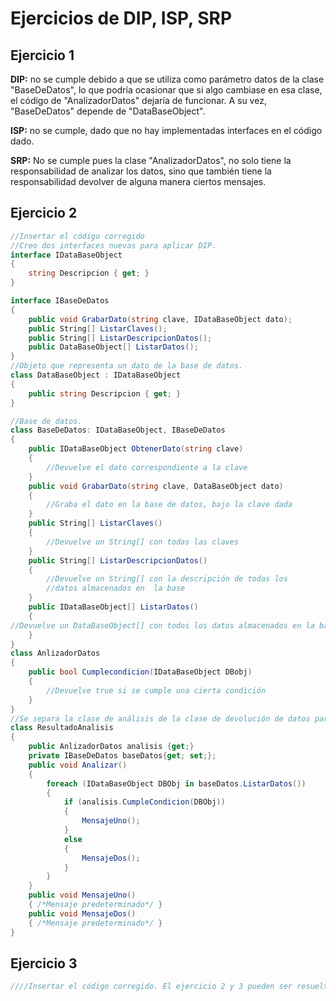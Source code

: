 # Ejercicios de DIP, ISP, SRP
## Ejercicio 1 

**DIP:** no se cumple debido a que se utiliza como parámetro datos de la clase "BaseDeDatos", lo que podría ocasionar que si algo cambiase en esa clase, el código de "AnalizadorDatos" dejaría de funcionar. A su vez, "BaseDeDatos" depende de "DataBaseObject".

**ISP:** no se cumple, dado que no hay implementadas interfaces en el código dado.

**SRP:** No se cumple pues la clase "AnalizadorDatos", no solo tiene la responsabilidad de analizar los datos, sino que también tiene la responsabilidad devolver de alguna manera ciertos mensajes.


## Ejercicio 2

```cs
//Insertar el código corregido
//Creo dos interfaces nuevas para aplicar DIP.
interface IDataBaseObject
{
    string Descripcion { get; }
}

interface IBaseDeDatos
{
    public void GrabarDato(string clave, IDataBaseObject dato);
    public String[] ListarClaves();
    public String[] ListarDescripcionDatos();
    public DataBaseObject[] ListarDatos();
}
//Objeto que representa un dato de la base de datos.
class DataBaseObject : IDataBaseObject
{
    public string Descripcion { get; }
}

//Base de datos.
class BaseDeDatos: IDataBaseObject, IBaseDeDatos
{
    public IDataBaseObject ObtenerDato(string clave)
    {
        //Devuelve el dato correspondiente a la clave
    }
    public void GrabarDato(string clave, DataBaseObject dato)
    {
        //Graba el dato en la base de datos, bajo la clave dada
    }
    public String[] ListarClaves()
    {
        //Devuelve un String[] con todas las claves
    }
    public String[] ListarDescripcionDatos()
    {
        //Devuelve un String[] con la descripción de todas los 
        //datos almacenados en  la base
    }
    public IDataBaseObject[] ListarDatos()
    {
//Devuelve un DataBaseObject[] con todos los datos almacenados en la base
    }
}
class AnlizadorDatos
{
    public bool Cumplecondicion(IDataBaseObject DBobj)
    {
        //Devuelve true si se cumple una cierta condición
    }
}
//Se separa la clase de análisis de la clase de devolución de datos para cumplir SRP
class ResultadoAnalisis
{
    public AnlizadorDatos analisis {get;}
    private IBaseDeDatos baseDatos{get; set;};
    public void Analizar()
    {
        foreach (IDataBaseObject DBObj in baseDatos.ListarDatos())
        {
            if (analisis.CumpleCondicion(DBObj))
            {
                MensajeUno();
            }
            else
            {
                MensajeDos();
            }
        }
    }
    public void MensajeUno()
    { /*Mensaje predeterminado*/ }
    public void MensajeDos()
    { /*Mensaje predeterminado*/ }
}
```
## Ejercicio 3 

```cs
////Insertar el código corregido. El ejercicio 2 y 3 pueden ser resueltos de forma conjunta

```
